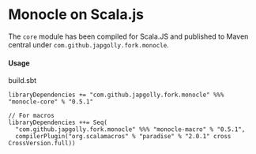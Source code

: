 # Monocle on Scala.js

The `core` module has been compiled for Scala.JS and published to Maven central under `com.github.japgolly.fork.monocle`.

#### Usage

build.sbt
```
libraryDependencies += "com.github.japgolly.fork.monocle" %%% "monocle-core" % "0.5.1"

// For macros
libraryDependencies ++= Seq(
  "com.github.japgolly.fork.monocle" %%% "monocle-macro" % "0.5.1",
  compilerPlugin("org.scalamacros" % "paradise" % "2.0.1" cross CrossVersion.full))
```
